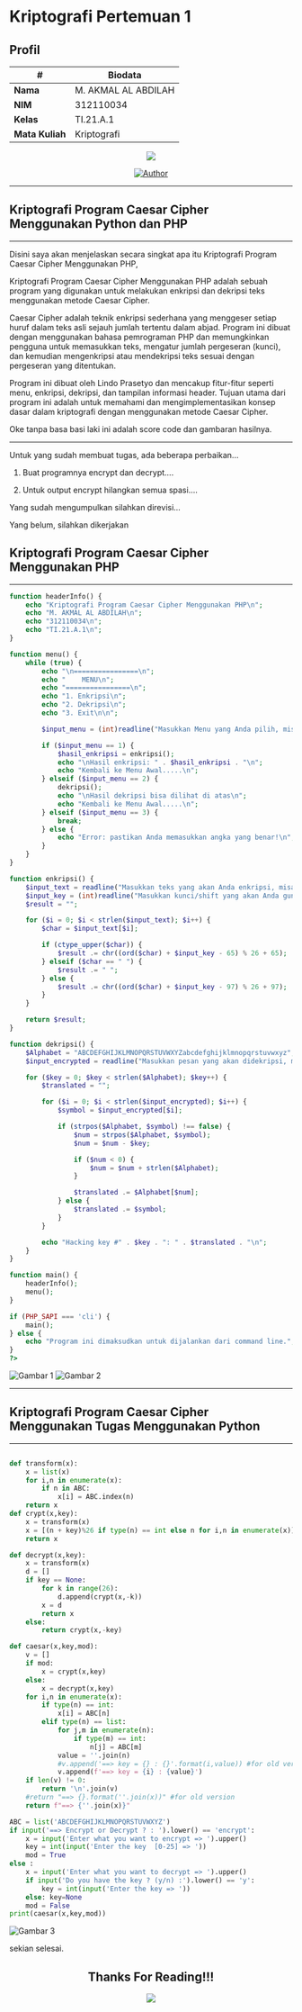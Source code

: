 # Kriptografi Pertemuan 1

## Profil
| #               | Biodata                      |
| --------------- | ---------------------------- |
| **Nama**        | M. AKMAL AL ABDILAH          |
| **NIM**         | 312110034                    |
| **Kelas**       | TI.21.A.1                    |
| **Mata Kuliah** | Kriptografi                  |


<p align="center">
 <img src="https://user-images.githubusercontent.com/91085882/137566814-9c8c078c-1c3e-475c-b23d-7f4922f74beb.gif"/>
</p>
<p align="center">
<a href="https://github.com/akmalabdilah"><img title="Author" src="https://img.shields.io/discord/102860784329052160?color=BLUE&label=M.%20AKMAL%20AL%20ABDILAH1&logo=GITHUB&logoColor=BLACK&style=plastic"></a>
<p align="center">

<hr>

## Kriptografi Program Caesar Cipher Menggunakan Python dan PHP 

<hr>

<p>
Disini saya akan menjelaskan secara singkat apa itu Kriptografi Program Caesar Cipher Menggunakan PHP,

Kriptografi Program Caesar Cipher Menggunakan PHP adalah sebuah program yang digunakan untuk melakukan enkripsi dan dekripsi teks menggunakan metode Caesar Cipher. 

Caesar Cipher adalah teknik enkripsi sederhana yang menggeser setiap huruf dalam teks asli sejauh jumlah tertentu dalam abjad. Program ini dibuat dengan menggunakan bahasa pemrograman PHP dan memungkinkan pengguna untuk memasukkan teks, mengatur jumlah pergeseran (kunci), dan kemudian mengenkripsi atau mendekripsi teks sesuai dengan pergeseran yang ditentukan. 

Program ini dibuat oleh Lindo Prasetyo dan mencakup fitur-fitur seperti menu, enkripsi, dekripsi, dan tampilan informasi header. Tujuan utama dari program ini adalah untuk memahami dan mengimplementasikan konsep dasar dalam kriptografi dengan menggunakan metode Caesar Cipher.
</p>

<p>
Oke tanpa basa basi laki ini adalah score code dan gambaran hasilnya.
</p>


<p>

</p>

<hr>Untuk yang sudah membuat tugas, ada beberapa perbaikan...



1. Buat programnya encrypt dan decrypt....


2. Untuk output encrypt hilangkan semua spasi....


Yang sudah mengumpulkan silahkan direvisi...

Yang belum, silahkan dikerjakan

## Kriptografi Program Caesar Cipher Menggunakan PHP 

<hr>

```php
function headerInfo() {
    echo "Kriptografi Program Caesar Cipher Menggunakan PHP\n";
    echo "M. AKMAL AL ABDILAH\n";
    echo "312110034\n";
    echo "TI.21.A.1\n";
}

function menu() {
    while (true) {
        echo "\n================\n";
        echo "    MENU\n";
        echo "================\n";
        echo "1. Enkripsi\n";
        echo "2. Dekripsi\n";
        echo "3. Exit\n\n";

        $input_menu = (int)readline("Masukkan Menu yang Anda pilih, misalnya [1]: ");

        if ($input_menu == 1) {
            $hasil_enkripsi = enkripsi();
            echo "\nHasil enkripsi: " . $hasil_enkripsi . "\n";
            echo "Kembali ke Menu Awal.....\n";
        } elseif ($input_menu == 2) {
            dekripsi();
            echo "\nHasil dekripsi bisa dilihat di atas\n";
            echo "Kembali ke Menu Awal.....\n";
        } elseif ($input_menu == 3) {
            break;
        } else {
            echo "Error: pastikan Anda memasukkan angka yang benar!\n";
        }
    }
}

function enkripsi() {
    $input_text = readline("Masukkan teks yang akan Anda enkripsi, misalnya [imam]: ");
    $input_key = (int)readline("Masukkan kunci/shift yang akan Anda gunakan, misalnya [angka]: ");
    $result = "";

    for ($i = 0; $i < strlen($input_text); $i++) {
        $char = $input_text[$i];

        if (ctype_upper($char)) {
            $result .= chr((ord($char) + $input_key - 65) % 26 + 65);
        } elseif ($char == " ") {
            $result .= " ";
        } else {
            $result .= chr((ord($char) + $input_key - 97) % 26 + 97);
        }
    }

    return $result;
}

function dekripsi() {
    $Alphabet = "ABCDEFGHIJKLMNOPQRSTUVWXYZabcdefghijklmnopqrstuvwxyz";
    $input_encrypted = readline("Masukkan pesan yang akan didekripsi, misalnya [grgr wdpsdq]: ");

    for ($key = 0; $key < strlen($Alphabet); $key++) {
        $translated = "";

        for ($i = 0; $i < strlen($input_encrypted); $i++) {
            $symbol = $input_encrypted[$i];

            if (strpos($Alphabet, $symbol) !== false) {
                $num = strpos($Alphabet, $symbol);
                $num = $num - $key;

                if ($num < 0) {
                    $num = $num + strlen($Alphabet);
                }

                $translated .= $Alphabet[$num];
            } else {
                $translated .= $symbol;
            }
        }

        echo "Hacking key #" . $key . ": " . $translated . "\n";
    }
}

function main() {
    headerInfo();
    menu();
}

if (PHP_SAPI === 'cli') {
    main();
} else {
    echo "Program ini dimaksudkan untuk dijalankan dari command line.";
}
?>

```

![Gambar 1](screenshoot/1.png)
![Gambar 2](screenshoot/2.png)



<hr>

## Kriptografi Program Caesar Cipher Menggunakan Tugas Menggunakan Python

<hr>


```python

def transform(x): 
    x = list(x)
    for i,n in enumerate(x):
        if n in ABC:
            x[i] = ABC.index(n)
    return x
def crypt(x,key):
    x = transform(x)
    x = [(n + key)%26 if type(n) == int else n for i,n in enumerate(x)]
    return x

def decrypt(x,key):
    x = transform(x)
    d = []
    if key == None:
        for k in range(26):
            d.append(crypt(x,-k))
        x = d
        return x
    else: 
        return crypt(x,-key)

def caesar(x,key,mod):
    v = []
    if mod:
        x = crypt(x,key)
    else:
        x = decrypt(x,key)
    for i,n in enumerate(x):
        if type(n) == int:
            x[i] = ABC[n]
        elif type(n) == list:
            for j,m in enumerate(n):
                if type(m) == int:
                    n[j] = ABC[m]
            value = ''.join(n)
            #v.append('==> key = {} : {}'.format(i,value)) #for old version
            v.append(f'==> key = {i} : {value}')
    if len(v) != 0:
        return '\n'.join(v)
    #return "==> {}.format(''.join(x))" #for old version
    return f"==> {''.join(x)}"

ABC = list('ABCDEFGHIJKLMNOPQRSTUVWXYZ')
if input('==> Encrypt or Decrypt ? : ').lower() == 'encrypt':
    x = input('Enter what you want to encrypt => ').upper()
    key = int(input('Enter the key  [0-25] => '))
    mod = True
else : 
    x = input('Enter what you want to decrypt => ').upper()
    if input('Do you have the key ? (y/n) :').lower() == 'y':
        key = int(input('Enter the key => '))
    else: key=None
    mod = False	
print(caesar(x,key,mod))


```

![Gambar 3](screenshoot/3.png)



<p>
 sekian selesai.
</p>

<div>
<h2 align="center">Thanks For Reading!!!</h2>
<div align="center">
<img src="https://user-images.githubusercontent.com/91085882/222731693-24383140-7623-4e7a-a528-6621380b7be8.gif">